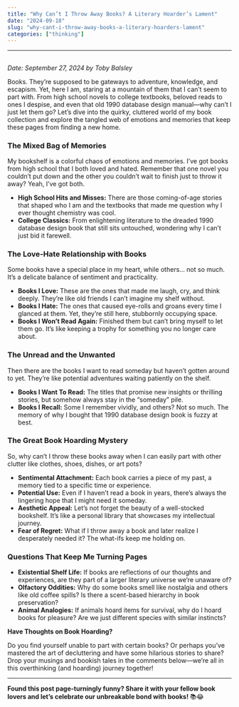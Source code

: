```yaml
---
title: "Why Can’t I Throw Away Books? A Literary Hoarder’s Lament"
date: "2024-09-18"
slug: "why-cant-i-throw-away-books-a-literary-hoarders-lament"
categories: ["thinking"]
---
```


<!-- wp:separator -->
<hr class="wp-block-separator has-alpha-channel-opacity"/>
<!-- /wp:separator -->

<!-- wp:heading -->
<h2 class="wp-block-heading"></h2>
<!-- /wp:heading -->

<!-- wp:paragraph -->
<p><em>Date: September 27, 2024 by Toby Balsley</em></p>
<!-- /wp:paragraph -->

<!-- wp:paragraph -->
<p>Books. They’re supposed to be gateways to adventure, knowledge, and escapism. Yet, here I am, staring at a mountain of them that I can’t seem to part with. From high school novels to college textbooks, beloved reads to ones I despise, and even that old 1990 database design manual—why can’t I just let them go? Let’s dive into the quirky, cluttered world of my book collection and explore the tangled web of emotions and memories that keep these pages from finding a new home.</p>
<!-- /wp:paragraph -->

<!-- wp:heading {"level":3} -->
<h3 class="wp-block-heading"><strong>The Mixed Bag of Memories</strong></h3>
<!-- /wp:heading -->

<!-- wp:paragraph -->
<p>My bookshelf is a colorful chaos of emotions and memories. I’ve got books from high school that I both loved and hated. Remember that one novel you couldn’t put down and the other you couldn’t wait to finish just to throw it away? Yeah, I’ve got both.</p>
<!-- /wp:paragraph -->

<!-- wp:list -->
<ul class="wp-block-list"><!-- wp:list-item -->
<li><strong>High School Hits and Misses:</strong> There are those coming-of-age stories that shaped who I am and the textbooks that made me question why I ever thought chemistry was cool.</li>
<!-- /wp:list-item -->

<!-- wp:list-item -->
<li><strong>College Classics:</strong> From enlightening literature to the dreaded 1990 database design book that still sits untouched, wondering why I can’t just bid it farewell.</li>
<!-- /wp:list-item --></ul>
<!-- /wp:list -->

<!-- wp:heading {"level":3} -->
<h3 class="wp-block-heading"><strong>The Love-Hate Relationship with Books</strong></h3>
<!-- /wp:heading -->

<!-- wp:paragraph -->
<p>Some books have a special place in my heart, while others… not so much. It’s a delicate balance of sentiment and practicality.</p>
<!-- /wp:paragraph -->

<!-- wp:list -->
<ul class="wp-block-list"><!-- wp:list-item -->
<li><strong>Books I Love:</strong> These are the ones that made me laugh, cry, and think deeply. They’re like old friends I can’t imagine my shelf without.</li>
<!-- /wp:list-item -->

<!-- wp:list-item -->
<li><strong>Books I Hate:</strong> The ones that caused eye-rolls and groans every time I glanced at them. Yet, they’re still here, stubbornly occupying space.</li>
<!-- /wp:list-item -->

<!-- wp:list-item -->
<li><strong>Books I Won’t Read Again:</strong> Finished them but can’t bring myself to let them go. It’s like keeping a trophy for something you no longer care about.</li>
<!-- /wp:list-item --></ul>
<!-- /wp:list -->

<!-- wp:heading {"level":3} -->
<h3 class="wp-block-heading"><strong>The Unread and the Unwanted</strong></h3>
<!-- /wp:heading -->

<!-- wp:paragraph -->
<p>Then there are the books I want to read someday but haven’t gotten around to yet. They’re like potential adventures waiting patiently on the shelf.</p>
<!-- /wp:paragraph -->

<!-- wp:list -->
<ul class="wp-block-list"><!-- wp:list-item -->
<li><strong>Books I Want To Read:</strong> The titles that promise new insights or thrilling stories, but somehow always stay in the “someday” pile.</li>
<!-- /wp:list-item -->

<!-- wp:list-item -->
<li><strong>Books I Recall:</strong> Some I remember vividly, and others? Not so much. The memory of why I bought that 1990 database design book is fuzzy at best.</li>
<!-- /wp:list-item --></ul>
<!-- /wp:list -->

<!-- wp:heading {"level":3} -->
<h3 class="wp-block-heading"><strong>The Great Book Hoarding Mystery</strong></h3>
<!-- /wp:heading -->

<!-- wp:paragraph -->
<p>So, why can’t I throw these books away when I can easily part with other clutter like clothes, shoes, dishes, or art pots?</p>
<!-- /wp:paragraph -->

<!-- wp:list -->
<ul class="wp-block-list"><!-- wp:list-item -->
<li><strong>Sentimental Attachment:</strong> Each book carries a piece of my past, a memory tied to a specific time or experience.</li>
<!-- /wp:list-item -->

<!-- wp:list-item -->
<li><strong>Potential Use:</strong> Even if I haven’t read a book in years, there’s always the lingering hope that I might need it someday.</li>
<!-- /wp:list-item -->

<!-- wp:list-item -->
<li><strong>Aesthetic Appeal:</strong> Let’s not forget the beauty of a well-stocked bookshelf. It’s like a personal library that showcases my intellectual journey.</li>
<!-- /wp:list-item -->

<!-- wp:list-item -->
<li><strong>Fear of Regret:</strong> What if I throw away a book and later realize I desperately needed it? The what-ifs keep me holding on.</li>
<!-- /wp:list-item --></ul>
<!-- /wp:list -->

<!-- wp:heading {"level":3} -->
<h3 class="wp-block-heading"><strong>Questions That Keep Me Turning Pages</strong></h3>
<!-- /wp:heading -->

<!-- wp:list -->
<ul class="wp-block-list"><!-- wp:list-item -->
<li><strong>Existential Shelf Life:</strong> If books are reflections of our thoughts and experiences, are they part of a larger literary universe we’re unaware of?</li>
<!-- /wp:list-item -->

<!-- wp:list-item -->
<li><strong>Olfactory Oddities:</strong> Why do some books smell like nostalgia and others like old coffee spills? Is there a scent-based hierarchy in book preservation?</li>
<!-- /wp:list-item -->

<!-- wp:list-item -->
<li><strong>Animal Analogies:</strong> If animals hoard items for survival, why do I hoard books for pleasure? Are we just different species with similar instincts?</li>
<!-- /wp:list-item --></ul>
<!-- /wp:list -->

<!-- wp:paragraph -->
<p><strong>Have Thoughts on Book Hoarding?</strong></p>
<!-- /wp:paragraph -->

<!-- wp:paragraph -->
<p>Do you find yourself unable to part with certain books? Or perhaps you’ve mastered the art of decluttering and have some hilarious stories to share? Drop your musings and bookish tales in the comments below—we’re all in this overthinking (and hoarding) journey together!</p>
<!-- /wp:paragraph -->

<!-- wp:separator -->
<hr class="wp-block-separator has-alpha-channel-opacity"/>
<!-- /wp:separator -->

<!-- wp:paragraph -->
<p><strong>Found this post page-turningly funny? Share it with your fellow book lovers and let’s celebrate our unbreakable bond with books! </strong>📚😂</p>
<!-- /wp:paragraph -->
